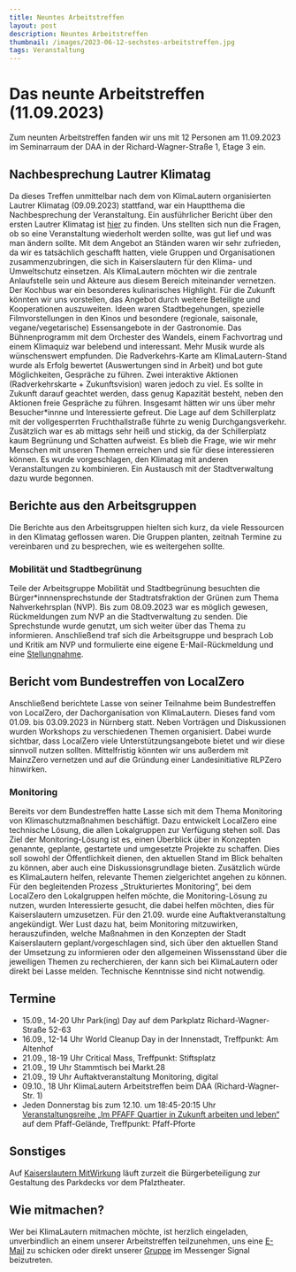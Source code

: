 ```yaml
---
title: Neuntes Arbeitstreffen
layout: post
description: Neuntes Arbeitstreffen
thumbnail: /images/2023-06-12-sechstes-arbeitstreffen.jpg
tags: Veranstaltung
---
```


# Das neunte Arbeitstreffen (11.09.2023)

Zum neunten Arbeitstreffen fanden wir uns mit 12 Personen am 11.09.2023 im Seminarraum der DAA in der Richard-Wagner-Straße 1, Etage 3 ein. 

## Nachbesprechung Lautrer Klimatag
Da dieses Treffen unmittelbar nach dem von KlimaLautern organisierten Lautrer Klimatag (09.09.2023) stattfand, war ein Hauptthema die Nachbesprechung der Veranstaltung. Ein ausführlicher Bericht über den ersten Lautrer Klimatag ist [hier](/2023/09/09/klimatag.html) zu finden.  Uns stellten sich nun die Fragen, ob so eine Veranstaltung wiederholt werden sollte, was gut lief und was man ändern sollte. Mit dem Angebot an Ständen waren wir sehr zufrieden, da wir es tatsächlich geschafft hatten, viele Gruppen und Organisationen zusammenzubringen, die sich in Kaiserslautern für den Klima- und Umweltschutz einsetzen. Als KlimaLautern möchten wir die zentrale Anlaufstelle sein und Akteure aus diesem Bereich miteinander vernetzen. Der Kochbus war ein besonderes kulinarisches Highlight. Für die Zukunft könnten wir uns vorstellen, das Angebot durch weitere Beteiligte und Kooperationen auszuweiten. Ideen waren Stadtbegehungen, spezielle Filmvorstellungen in den Kinos und besondere (regionale, saisonale, vegane/vegetarische) Essensangebote in der Gastronomie. Das Bühnenprogramm mit dem Orchester des Wandels, einem Fachvortrag und einem Klimaquiz war belebend und interessant. Mehr Musik wurde als wünschenswert empfunden. Die Radverkehrs-Karte am KlimaLautern-Stand wurde als Erfolg bewertet (Auswertungen sind in Arbeit) und bot gute Möglichkeiten, Gespräche zu führen. Zwei interaktive Aktionen (Radverkehrskarte + Zukunftsvision) waren jedoch zu viel. Es sollte in Zukunft darauf geachtet werden, dass genug Kapazität besteht, neben den Aktionen freie Gespräche zu führen. Insgesamt hätten wir uns über mehr Besucher\*innne und Interessierte gefreut. Die Lage auf dem Schillerplatz mit der vollgesperrten Fruchthallstraße führte zu wenig Durchgangsverkehr. Zusätzlich war es ab mittags sehr heiß und stickig, da der Schillerplatz kaum Begrünung und Schatten aufweist. Es blieb die Frage, wie wir mehr Menschen mit unseren Themen erreichen und sie für diese interessieren können. Es wurde vorgeschlagen, den Klimatag mit anderen Veranstaltungen zu kombinieren. Ein Austausch mit der Stadtverwaltung dazu wurde begonnen.

## Berichte aus den Arbeitsgruppen
Die Berichte aus den Arbeitsgruppen hielten sich kurz, da viele Ressourcen in den Klimatag geflossen waren. Die Gruppen planten, zeitnah Termine zu vereinbaren und zu besprechen, wie es weitergehen sollte.

### Mobilität und Stadtbegrünung
Teile der Arbeitsgruppe Mobilität und Stadtbegrünung besuchten die Bürger*innnensprechstunde der Stadtratsfraktion der Grünen zum Thema Nahverkehrsplan (NVP). Bis zum 08.09.2023 war es möglich gewesen, Rückmeldungen zum NVP an die Stadtverwaltung zu senden. Die Sprechstunde wurde genutzt, um sich weiter über das Thema zu informieren. Anschließend traf sich die Arbeitsgruppe und besprach Lob und Kritik am NVP und formulierte eine eigene E-Mail-Rückmeldung und eine [Stellungnahme](/2023/09/21/stellungnahme-nvp.html).

## Bericht vom Bundestreffen von LocalZero
Anschließend berichtete Lasse von seiner Teilnahme beim Bundestreffen von LocalZero, der Dachorganisation von KlimaLautern. Dieses fand vom 01.09. bis 03.09.2023 in Nürnberg statt. Neben Vorträgen und Diskussionen wurden Workshops zu verschiedenen Themen organisiert. Dabei wurde sichtbar, dass LocalZero viele Unterstützungsangebote bietet und wir diese sinnvoll nutzen sollten. Mittelfristig könnten wir uns außerdem mit MainzZero vernetzen und auf die Gründung einer Landesinitiative RLPZero hinwirken.

### Monitoring
Bereits vor dem Bundestreffen hatte Lasse sich mit dem Thema Monitoring von Klimaschutzmaßnahmen beschäftigt. Dazu entwickelt LocalZero eine technische Lösung, die allen Lokalgruppen zur Verfügung stehen soll. Das Ziel der Monitoring-Lösung ist es, einen Überblick über in Konzepten genannte, geplante, gestartete und umgesetzte Projekte zu schaffen. Dies soll sowohl der Öffentlichkeit dienen, den aktuellen Stand im Blick behalten zu können, aber auch eine Diskussionsgrundlage bieten. Zusätzlich würde es KlimaLautern helfen, relevante Themen zielgerichtet angehen zu können. Für den begleitenden Prozess „Strukturiertes Monitoring“, bei dem LocalZero den Lokalgruppen helfen möchte, die Monitoring-Lösung zu nutzen, wurden Interessierte gesucht, die dabei helfen möchten, dies für Kaiserslautern umzusetzen. Für den 21.09. wurde eine Auftaktveranstaltung angekündigt. Wer Lust dazu hat, beim Monitoring mitzuwirken, herauszufinden, welche Maßnahmen in den Konzepten der Stadt Kaiserslautern geplant/vorgeschlagen sind, sich über den aktuellen Stand der Umsetzung zu informieren oder den allgemeinen Wissensstand über die jeweiligen Themen zu recherchieren, der kann sich bei KlimaLautern oder direkt bei Lasse melden. Technische Kenntnisse sind nicht notwendig.

## Termine
* 15.09., 14-20 Uhr Park(ing) Day auf dem Parkplatz Richard-Wagner-Straße 52-63
* 16.09., 12-14 Uhr World Cleanup Day in der Innenstadt, Treffpunkt: Am Altenhof
* 21.09., 18-19 Uhr Critical Mass, Treffpunkt: Stiftsplatz
* 21.09., 19 Uhr Stammtisch bei Markt.28
* 21.09., 19 Uhr Auftaktveranstaltung Monitoring, digital
* 09.10., 18 Uhr KlimaLautern Arbeitstreffen beim DAA (Richard-Wagner-Str. 1)
* Jeden Donnerstag bis zum 12.10. um 18:45-20:15 Uhr [Veranstaltungsreihe „Im PFAFF Quartier in Zukunft arbeiten und leben“](https://pfaff-reallabor.de/veranstaltungsreihe/) auf dem Pfaff-Gelände, Treffpunkt: Pfaff-Pforte

## Sonstiges
Auf [Kaiserslautern MitWirkung](https://klmitwirkung.de/kaiserslautern/de/process/58742) läuft zurzeit die Bürgerbeteiligung zur Gestaltung des Parkdecks vor dem Pfalztheater. 

## Wie mitmachen?
Wer bei KlimaLautern mitmachen möchte, ist herzlich eingeladen, unverbindlich an einem unserer Arbeitstreffen teilzunehmen, uns eine [E-Mail](mailto:info@klimalautern.de) zu schicken oder direkt unserer [Gruppe](https://signal.group/#CjQKIB8L8C3-DrBZoSV1Sz8-mn2hebfwos8lYPOQL-q8sTufEhCPhYJdtDTiwMp8-YFOp8Ko) im Messenger Signal beizutreten.


